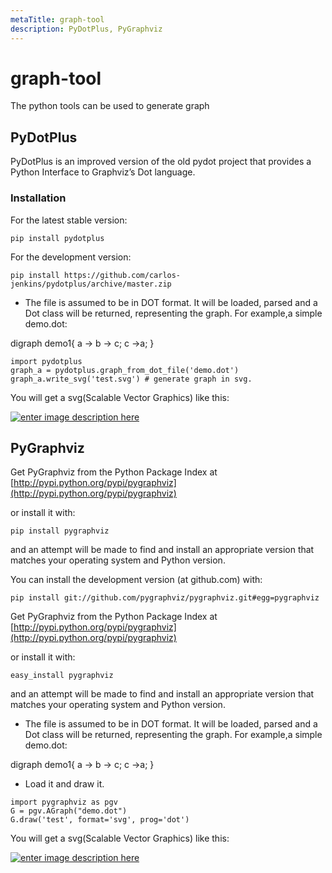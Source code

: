 ```yaml
---
metaTitle: graph-tool
description: PyDotPlus, PyGraphviz
---
```


# graph-tool


The python tools can be used to generate graph



## PyDotPlus


PyDotPlus is an improved version of the old pydot project that provides a Python Interface to Graphviz’s Dot language.

### Installation

For the latest stable version:

```
pip install pydotplus

```

For the development version:

```
pip install https://github.com/carlos-jenkins/pydotplus/archive/master.zip

```

- The file is assumed to be in DOT format. It will be loaded, parsed and a Dot class will be returned, representing the graph. For example,a simple demo.dot:

> 
<p>digraph demo1{
a -> b -> c;
c ->a;
}</p>


```
import pydotplus
graph_a = pydotplus.graph_from_dot_file('demo.dot')
graph_a.write_svg('test.svg') # generate graph in svg.

```

You will get a svg(Scalable Vector Graphics) like this:

[<img src="https://i.stack.imgur.com/Wz3LU.png" alt="enter image description here" />](https://i.stack.imgur.com/Wz3LU.png)



## PyGraphviz


Get PyGraphviz from the Python Package Index at [http://pypi.python.org/pypi/pygraphviz](http://pypi.python.org/pypi/pygraphviz)

or install it with:

`pip install pygraphviz`

and an attempt will be made to find and install an appropriate version that matches your operating system and Python version.

You can install the development version (at github.com) with:

`pip install git://github.com/pygraphviz/pygraphviz.git#egg=pygraphviz`

Get PyGraphviz from the Python Package Index at [http://pypi.python.org/pypi/pygraphviz](http://pypi.python.org/pypi/pygraphviz)

or install it with:

`easy_install pygraphviz`

and an attempt will be made to find and install an appropriate version that matches your operating system and Python version.

- The file is assumed to be in DOT format. It will be loaded, parsed and a Dot class will be returned, representing the graph. For example,a simple demo.dot:

> 
<p>digraph demo1{
a -> b -> c;
c ->a;
}</p>


- Load it and draw it.

```
import pygraphviz as pgv
G = pgv.AGraph("demo.dot")
G.draw('test', format='svg', prog='dot')

```

You will get a svg(Scalable Vector Graphics) like this:

[<img src="https://i.stack.imgur.com/Wz3LU.png" alt="enter image description here" />](https://i.stack.imgur.com/Wz3LU.png)

